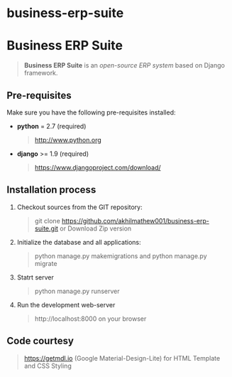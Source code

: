 # business-erp-suite
Business ERP Suite
==========

>**Business ERP Suite** is an _open-source_  *ERP system* based on Django framework.

Pre-requisites
--------------

Make sure you have the following pre-requisites installed:

 * **python** = 2.7 (required)
   >http://www.python.org

 * **django** >= 1.9 (required)
   >https://www.djangoproject.com/download/


Installation process
------------

1. Checkout sources from the GIT repository:

   > git clone https://github.com/akhilmathew001/business-erp-suite.git
   > or Download Zip version

2. Initialize the database and all applications:
     > python manage.py makemigrations and python manage.py migrate
3. Statrt server
     > python manage.py runserver
    
4. Run the development web-server 
      >http://localhost:8000 on your browser

  
Code courtesy
------------
> https://getmdl.io (Google Material-Design-Lite) for HTML Template and CSS Styling
